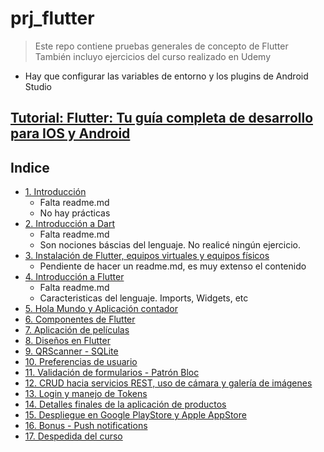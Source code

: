 # prj_flutter

> Este repo contiene pruebas generales de concepto de Flutter <br/>
> También incluyo ejercicios del curso realizado en Udemy

- Hay que configurar las variables de entorno y los plugins de Android Studio

## [Tutorial: Flutter: Tu guía completa de desarrollo para IOS y Android](https://www.udemy.com/flutter-ios-android-fernando-herrera/learn/lecture/14532352?start=15#overview)

## Indice
- [1. Introducción]()
    - Falta readme.md
    - No hay prácticas
- [2. Introducción a Dart]()
    - Falta readme.md
    - Son nociones báscias del lenguaje. No realicé ningún ejercicio.
- [3. Instalación de Flutter, equipos virtuales y equipos físicos]()
    - Pendiente de hacer un readme.md, es muy extenso el contenido
- [4. Introducción a Flutter]()
    - Falta readme.md
    - Caracteristicas del lenguaje. Imports, Widgets, etc
- [5. Hola Mundo y Aplicación contador](https://github.com/eacevedof/prj_flutter/tree/master/flutter_vscode)
- [6. Componentes de Flutter](https://github.com/eacevedof/prj_flutter/tree/master/flutter_componentes)
- [7. Aplicación de películas](https://github.com/eacevedof/prj_flutter/tree/master/flutter_peliculas)
- [8. Diseños en Flutter](https://github.com/eacevedof/prj_flutter/tree/master/flutter_disenos)
- [9. QRScanner - SQLite](https://github.com/eacevedof/prj_flutter/tree/master/flutter_qrreader#qr-reader-capitulo-9)
- [10. Preferencias de usuario](https://github.com/eacevedof/prj_flutter/tree/master/flutter_qrreader#qr-reader-capitulo-10)
- [11. Validación de formularios - Patrón Bloc]()
- [12. CRUD hacia servicios REST, uso de cámara y galería de imágenes]()
- [13. Login y manejo de Tokens]()
- [14. Detalles finales de la aplicación de productos]()
- [15. Despliegue en Google PlayStore y Apple AppStore]()
- [16. Bonus - Push notifications]()
- [17. Despedida del curso]()
